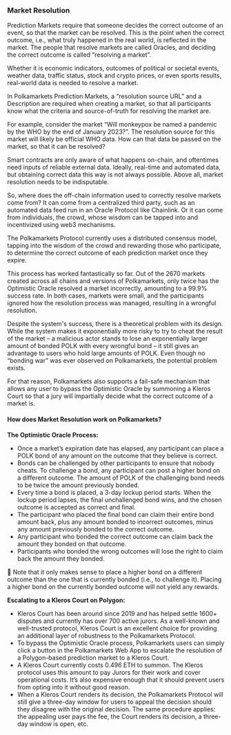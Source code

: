 
### Market Resolution

Prediction Markets require that someone decides the correct outcome of an event, so that the market can be resolved. This is the point when the correct outcome, i.e., what truly happened in the real world, is reflected in the market. The people that resolve markets are called Oracles, and deciding the correct outcome is called “resolving a market”.

Whether it is economic indicators, outcomes of political or societal events, weather data, traffic status, stock and crypto prices, or even sports results, real-world data is needed to resolve a market.

In Polkamarkets Prediction Markets, a “resolution source URL” and a Description are required when creating a market, so that all participants know what the criteria and source-of-truth for resolving the market are.

For example, consider the market “Will monkeypox be named a pandemic by the WHO by the end of January 2023?”. The resolution source for this market will likely be official WHO data. How can that data be passed on the market, so that it can be resolved?

Smart contracts are only aware of what happens on-chain, and oftentimes need inputs of reliable external data. Ideally, real-time and automated data, but obtaining correct data this way is not always possible. Above all, market resolution needs to be indisputable.

So, where does the off-chain information used to correctly resolve markets come from? It can come from a centralized third party, such as an automated data feed run in an Oracle Protocol like Chainlink. Or it can come from individuals, the crowd, whose wisdom can be tapped into and incentivized using web3 mechanisms.

The Polkamarkets Protocol currently uses a distributed consensus model, tapping into the wisdom of the crowd and rewarding those who participate, to determine the correct outcome of each prediction market once they expire. 

This process has worked fantastically so far. Out of the 2670 markets created across all chains and versions of Polkamarkets, only twice has the Optimistic Oracle resolved a market incorrectly, amounting to a 99.9% success rate. In both cases, markets were small, and the participants ignored how the resolution process was managed, resulting in a wrongful resolution.

Despite the system's success, there is a theoretical problem with its design. While the system makes it exponentially more risky to try to cheat the result of the market – a malicious actor stands to lose an exponentially larger amount of bonded POLK with every wrongful bond – it still gives an advantage to users who hold large amounts of POLK. Even though no “bonding war” was ever observed on Polkamarkets, the potential problem exists.

For that reason, Polkamarkets also supports a fail-safe mechanism that allows any user to bypass the Optimistic Oracle by summoning a Kleros Court so that a jury will impartially decide what the correct outcome of a market is.

#### How does Market Resolution work on Polkamarkets?

**The Optimistic Oracle Process:**
- Once a market’s expiration date has elapsed, any participant can place a POLK bond of any amount on the outcome that they believe is correct.
- Bonds can be challenged by other participants to ensure that nobody cheats. To challenge a bond, any participant can post a higher bond on a different outcome. The amount of POLK of the challenging bond needs to be twice the amount previously bonded.
- Every time a bond is placed, a 3-day lockup period starts. When the lockup period lapses, the final unchallenged bond wins, and the chosen outcome is accepted as correct and final.
- The participant who placed the final bond can claim their entire bond amount back, plus any amount bonded to incorrect outcomes, minus any amount previously bonded to the correct outcome.
- Any participant who bonded the correct outcome can claim back the amount they bonded on that outcome.
- Participants who bonded the wrong outcomes will lose the right to claim back the amount they bonded.

🚨 Note that it only makes sense to place a higher bond on a different outcome than the one that is currently bonded (i.e., to challenge it). Placing a higher bond on the currently bonded outcome will not yield any rewards.

**Escalating to a Kleros Court on Polygon:**
- Kleros Court has been around since 2019 and has helped settle 1600+ disputes and currently has over 700 active jurors. As a well-known and well-trusted protocol, Kleros Court is an excellent choice for providing an additional layer of robustness to the Polkamarkets Protocol.
- To bypass the Optimistic Oracle process, Polkamarkets users can simply click a button in the Polkamarkets Web App to escalate the resolution of a Polygon-based prediction market to a Kleros Court.
- A Kleros Court currently costs 0.496 ETH to summon. The Kleros protocol uses this amount to pay Jurors for their work and cover operational costs. It’s also expensive enough that it should prevent users from opting into it without good reason.
- When a Kleros Court renders its decision, the Polkamarkets Protocol will still give a three-day window for users to appeal the decision should they disagree with the original decision. The same procedure applies: the appealing user pays the fee, the Court renders its decision, a three-day window is open, etc.
